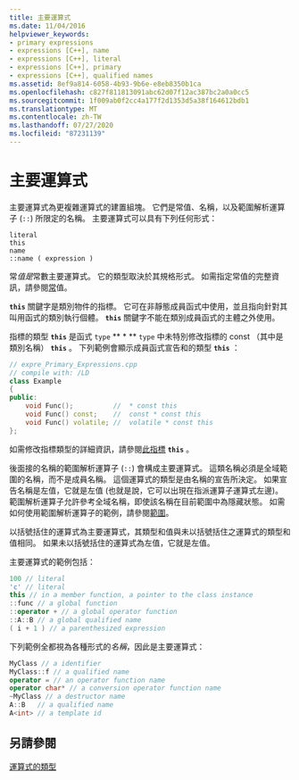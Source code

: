 ```yaml
---
title: 主要運算式
ms.date: 11/04/2016
helpviewer_keywords:
- primary expressions
- expressions [C++], name
- expressions [C++], literal
- expressions [C++], primary
- expressions [C++], qualified names
ms.assetid: 8ef9a814-6058-4b93-9b6e-e8eb8350b1ca
ms.openlocfilehash: c827f811813091abc62d07f12ac387bc2a0a0cc5
ms.sourcegitcommit: 1f009ab0f2cc4a177f2d1353d5a38f164612bdb1
ms.translationtype: MT
ms.contentlocale: zh-TW
ms.lasthandoff: 07/27/2020
ms.locfileid: "87231139"
---
```

# <a name="primary-expressions"></a>主要運算式

主要運算式為更複雜運算式的建置組塊。 它們是常值、名稱，以及範圍解析運算子 (`::`) 所限定的名稱。  主要運算式可以具有下列任何形式：

```
literal
this
name
::name ( expression )
```

常*值是*常數主要運算式。 它的類型取決於其規格形式。 如需指定常值的完整資訊，請參閱[常](../cpp/numeric-boolean-and-pointer-literals-cpp.md)值。

**`this`** 關鍵字是類別物件的指標。 它可在非靜態成員函式中使用，並且指向針對其叫用函式的類別執行個體。 **`this`** 關鍵字不能在類別成員函式的主體之外使用。

指標的類型 **`this`** 是函式 `type` ** \* ** `type` 中未特別修改指標的 const （其中是類別名稱） **`this`** 。 下列範例會顯示成員函式宣告和的類型 **`this`** ：

```cpp
// expre_Primary_Expressions.cpp
// compile with: /LD
class Example
{
public:
    void Func();          //  * const this
    void Func() const;    //  const * const this
    void Func() volatile; //  volatile * const this
};
```

如需修改指標類型的詳細資訊，請參閱[此指標](this-pointer.md) **`this`** 。

後面接的名稱的範圍解析運算子 (`::`) 會構成主要運算式。  這類名稱必須是全域範圍的名稱，而不是成員名稱。  這個運算式的類型是由名稱的宣告所決定。 如果宣告名稱是左值，它就是左值 (也就是說，它可以出現在指派運算子運算式左邊)。 範圍解析運算子允許參考全域名稱，即使該名稱在目前範圍中為隱藏狀態。 如需如何使用範圍解析運算子的範例，請參閱[範圍](../cpp/scope-visual-cpp.md)。

以括號括住的運算式為主要運算式，其類型和值與未以括號括住之運算式的類型和值相同。 如果未以括號括住的運算式為左值，它就是左值。

主要運算式的範例包括：

```cpp
100 // literal
'c' // literal
this // in a member function, a pointer to the class instance
::func // a global function
::operator + // a global operator function
::A::B // a global qualified name
( i + 1 ) // a parenthesized expression
```

下列範例全都視為各種形式的*名稱*，因此是主要運算式：

```cpp
MyClass // a identifier
MyClass::f // a qualified name
operator = // an operator function name
operator char* // a conversion operator function name
~MyClass // a destructor name
A::B   // a qualified name
A<int> // a template id
```

## <a name="see-also"></a>另請參閱

[運算式的類型](../cpp/types-of-expressions.md)
